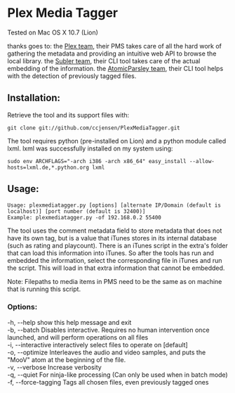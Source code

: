 #  Plex Media Tagger
Tested on Mac OS X 10.7 (Lion)

thanks goes to:
the [Plex team](http://www.plexapp.com), their PMS takes care of all the hard work of gathering the metadata and providing an intuitive web API to browse the local library.
the [Subler team](http://code.google.com/p/subler/), their CLI tool takes care of the actual embedding of the information.
the [AtomicParsley team](http://atomicparsley.sourceforge.net/), their CLI tool helps with the detection of previously tagged files.

## Installation:
Retrieve the tool and its support files with:

    git clone git://github.com/ccjensen/PlexMediaTagger.git

The tool requires python (pre-installed on Lion) and a python module called lxml. lxml was successfully installed on my system using:
    
    sudo env ARCHFLAGS="-arch i386 -arch x86_64" easy_install --allow-hosts=lxml.de,*.python.org lxml

## Usage: 

    Usage: plexmediatagger.py [options] [alternate IP/Domain (default is localhost)] [port number (default is 32400)]
    Example: plexmediatagger.py -of 192.168.0.2 55400

The tool uses the comment metadata field to store metadata that does not have its own tag, but is a value that iTunes stores in its internal database (such as rating and playcount). There is an iTunes script in the extra's folder that can load this information into iTunes. So after the tools has run and embedded the information, select the corresponding file in iTunes and run the script. This will load in that extra information that cannot be embedded.

Note: Filepaths to media items in PMS need to be the same as on machine that is running this script.

### Options:
  -h, --help           show this help message and exit  
  -b, --batch          Disables interactive. Requires no human intervention once launched, and will perform operations on all files  
  -i, --interactive    interactively select files to operate on [default]  
  -o, --optimize       Interleaves the audio and video samples, and puts the "MooV" atom at the beginning of the file.  
  -v, --verbose        Increase verbosity  
  -q, --quiet          For ninja-like processing (Can only be used when in batch mode)  
  -f, --force-tagging  Tags all chosen files, even previously tagged ones  

